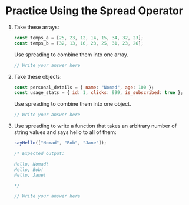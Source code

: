 # Practice Using the Spread Operator

1. Take these arrays:

   ```js
   const temps_a = [25, 23, 12, 14, 15, 34, 32, 23];
   const temps_b = [32, 13, 16, 23, 25, 31, 23, 26];
   ```

   Use spreading to combine them into one array.

   ```js
   // Write your answer here
   ```

2. Take these objects:

   ```js
   const personal_details = { name: "Nomad", age: 100 };
   const usage_stats = { id: 1, clicks: 999, is_subscribed: true };
   ```

   Use spreading to combine them into one object.

   ```js
   // Write your answer here
   ```

3. Use spreading to write a function that takes an arbitrary number of string values and says hello to all of them:

   ```js
   sayHello(["Nomad", "Bob", "Jane"]);

   /* Expected output:
   
   Hello, Nomad!
   Hello, Bob!
   Hello, Jane!
   
   */
   ```

   ```js
   // Write your answer here
   ```
